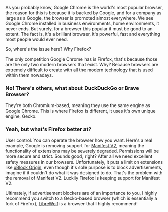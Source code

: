 As you probably know, Google Chrome is the world's most popular browser, the reason for this is because it is backed by Google, and for a company as large as a Google, the browser is promoted almost everywhere. We see Google Chrome installed in business environments, home environments, it never ends. But surely, for a browser this popular it must be good to an extent. The fact is, it's a brilliant browser, it's powerful, fast and everything most people would ever need.

So, where's the issue here? Why Firefox?

The only competition Google Chrome has is Firefox, that's because those are the only two modern browsers that exist. Why? Because browsers are extremely difficult to create with all the modern technology that is used within them nowadays.

### No! There's others, what about DuckDuckGo or Brave Browser?

They're both Chromium-based, meaning they use the same engine as Google Chrome. This is where Firefox is different, it uses it's own unique engine, Gecko.

### Yeah, but what's Firefox better at?

User control. You can operate the browser how you want. Here's a real example, Google is removing support for [Manifest V2](https://developer.chrome.com/docs/extensions/mv2/), meaning the functionality of extensions may be severely degraded. Permissions will be more secure and strict. Sounds good, right? After all we need excellent safety measures in our browsers. Unfortunately, it puts a limit on extensions like [uBlock Origin](https://ublockorigin.com/), even though it's sole purpose is to block advertisements, imagine if it couldn't do what it was designed to do. That's the problem with the removal of Manifest V2. Luckily Firefox is keeping support for Manifest V2.

Ultimately, if advertisement blockers are of an importance to you, I highly recommend you switch to a Gecko-based browser (which is essentially a fork of Firefox), [LibreWolf](https://librewolf.net/) is a browser that I highly recommend!
